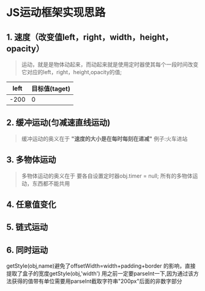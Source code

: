 # JS运动框架实现思路
## 1. 速度（改变值left，right，width，height，opacity）
> 运动，就是是物体动起来，而动起来就是使用定时器使其每个一段时间改变它对应的left，right，height,opacity的值;

left | 目标值(taget)
---|---
-200 | 0 

## 2. 缓冲运动(匀减速直线运动)

> 缓冲运动的奥义在于  **"速度的大小是在每时每刻在递减"**  例子:火车进站
## 3. 多物体运动
> 多物体运动的奥义在于 要各自设置定时器obj.timer = null;
所有的多物体运动，东西都不能共用
## 4. 任意值变化
## 5. 链式运动
## 6. 同时运动

getStyle(obj,name)避免了offsetWidth=width+padding+border
的影响，直接提取了盒子的宽度getStyle(obj,'width')
用之前一定要parseInt一下,因为通过该方法获得的值带有单位需要用parseInt截取字符串"200px"后面的非数字部分